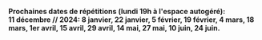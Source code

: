**Prochaines dates de répétitions (lundi 19h à l'espace autogéré):**  
**11 décembre // 2024: 8 janvier, 22 janvier, 5 février, 19 février, 4 mars, 18 mars, 1er avril, 15 avril, 29 avril, 14 mai, 27 mai, 10 juin, 24 juin.**
